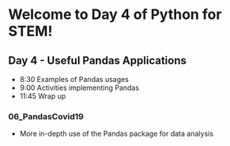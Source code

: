 # Welcome to Day 4 of Python for STEM!

## Day 4 - Useful Pandas Applications
* 8:30  Examples of Pandas usages
* 9:00  Activities implementing Pandas
* 11:45 Wrap up

### 06_PandasCovid19
* More in-depth use of the Pandas package for data analysis